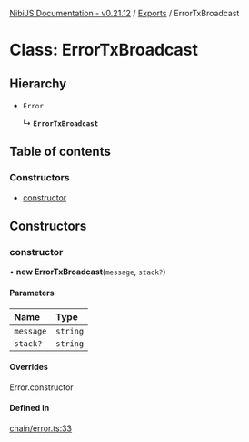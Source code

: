 [NibiJS Documentation - v0.21.12](../intro.md) / [Exports](../modules.md) / ErrorTxBroadcast

# Class: ErrorTxBroadcast

## Hierarchy

- `Error`

  ↳ **`ErrorTxBroadcast`**

## Table of contents

### Constructors

- [constructor](ErrorTxBroadcast.md#constructor)

## Constructors

### constructor

• **new ErrorTxBroadcast**(`message`, `stack?`)

#### Parameters

| Name      | Type     |
| :-------- | :------- |
| `message` | `string` |
| `stack?`  | `string` |

#### Overrides

Error.constructor

#### Defined in

[chain/error.ts:33](https://github.com/NibiruChain/ts-sdk/blob/867defa/packages/nibijs/src/chain/error.ts#L33)
